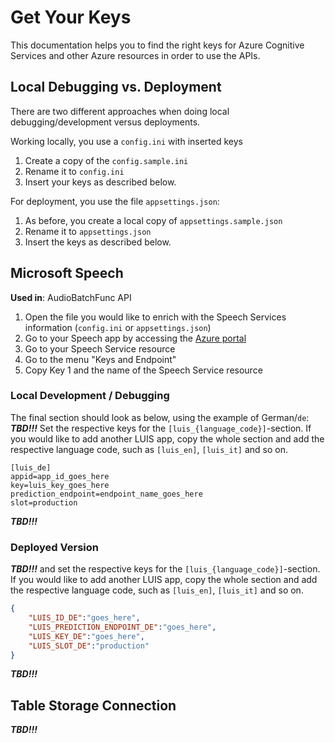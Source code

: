 # Get Your Keys
This documentation helps you to find the right keys for Azure Cognitive Services and other Azure resources in order to use the APIs.

## Local Debugging vs. Deployment
There are two different approaches when doing local debugging/development versus deployments. 

Working locally, you use a `config.ini` with inserted keys
1. Create a copy of the `config.sample.ini`
1. Rename it to `config.ini`
1. Insert your keys as described below.

For deployment, you use the file `appsettings.json`:
1. As before, you create a local copy of `appsettings.sample.json`
1. Rename it to `appsettings.json`
1. Insert the keys as described below.

## Microsoft Speech
**Used in**: AudioBatchFunc API

1. Open the file you would like to enrich with the Speech Services information (`config.ini` or `appsettings.json`)
1. Go to your Speech app by accessing the [Azure portal](https://portal.azure.com)
1. Go to your Speech Service resource
1. Go to the menu "Keys and Endpoint"
1. Copy Key 1 and the name of the Speech Service resource

### Local Development / Debugging
The final section should look as below, using the example of German/`de`:
***TBD!!!***
Set the respective keys for the `[luis_{language_code}]`-section. If you would like to add another LUIS app, copy the whole section and add the respective language code, such as `[luis_en]`, `[luis_it]` and so on. 
```config
[luis_de]
appid=app_id_goes_here
key=luis_key_goes_here
prediction_endpoint=endpoint_name_goes_here
slot=production
```
***TBD!!!***

### Deployed Version
***TBD!!!***
and set the respective keys for the `[luis_{language_code}]`-section. If you would like to add another LUIS app, copy the whole section and add the respective language code, such as `[luis_en]`, `[luis_it]` and so on. 
```json
{
    "LUIS_ID_DE":"goes_here",
    "LUIS_PREDICTION_ENDPOINT_DE":"goes_here",
    "LUIS_KEY_DE":"goes_here",
    "LUIS_SLOT_DE":"production"
}
```
***TBD!!!***

## Table Storage Connection
***TBD!!!***